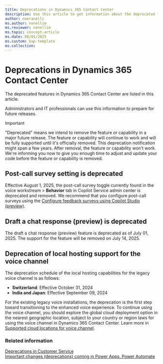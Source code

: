 ```yaml
---
title: Deprecations in Dynamics 365 Contact Center
description: Use this article to get information about the deprecated features in Dynamics 365 Contact Center.
author: neeranelli
ms.author: nenellim
ms.reviewer: nenellim
ms.topic: concept-article
ms.date: 08/01/2025
ms.custom: bap-template
ms.collection:
---
```


# Deprecations in Dynamics 365 Contact Center

The deprecated features in Dynamics 365 Contact Center are listed in this article.

Administrators and IT professionals can use this information to prepare for future releases.

> [!IMPORTANT]
> "Deprecated" means we intend to remove the feature or capability in a major future release. The feature or capability will continue to work and will be fully supported until it's officially removed. This deprecation notification might span a few years. After removal, the feature or capability won't work. We're informing you now to give you enough time to adjust and update your code before the feature or capability is removed.

## Post-call survey setting is deprecated

Effective August 1, 2025, the post-call survey toggle currently found in the voice workstream > **Behavior** tab in Copilot Service admin center is deprecated and removed. We recommend that you configure post-call surveys using the [Configure feedback surveys using Copilot Studio (preview)](../administer/configure-surveys.md).

## Draft a chat response (preview) is deprecated

The draft a chat response (preview) feature is deprecated as of July 01, 2025. The support for the feature will be removed on July 14, 2025.

## Deprecation of local hosting support for the voice channel

The deprecation schedule of the local hosting capabilities for the legacy voice channel is as follows: 

- **Switzerland**: Effective October 31, 2024
- **India and Japan**: Effective September 09, 2024 

For the existing legacy voice installations, the deprecation is the first step toward transitioning to the enhanced voice experience. To continue using the voice channel, you should explore the global cloud deployment option in the nearest geographic location, subject to your country or region laws for using the voice channel in Dynamics 365 Contact Center. Learn more in [Supported cloud locations for voice channel](/dynamics365/customer-service/administer/voice-channel-region-availability).

### Related information

[Deprecations in Customer Service](/dynamics365/customer-service/implement/deprecations-customer-service)  
[Important changes (deprecations) coming in Power Apps, Power Automate](/power-platform/important-changes-coming)  

